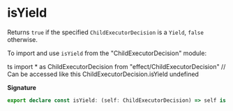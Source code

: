 # isYield

Returns `true` if the specified `ChildExecutorDecision` is a `Yield`, `false`
otherwise.

To import and use `isYield` from the "ChildExecutorDecision" module:

ts
import \* as ChildExecutorDecision from "effect/ChildExecutorDecision"
// Can be accessed like this
ChildExecutorDecision.isYield
undefined

**Signature**

```ts
export declare const isYield: (self: ChildExecutorDecision) => self is Yield
```
